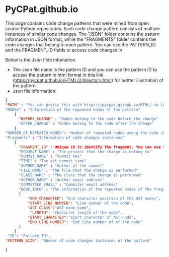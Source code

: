 # PyCPat.github.io

This page contains code change patterns that were mined from open source Python repositories. Each code change pattern consists of multiple instances of similar code changes. The "JSON" folder contains the pattern information in JSON format, while the "FRAGMENTS" folder contains the code changes that belong to each pattern.
You can use the PATTERN_ID and the FRAGMENT_ID fields to access code changes in 

Below is the Json filde infomation. 
- The Json file name is the pattern ID and you can use the pattern ID to access the pattern in html format in this link (https://pycpat.github.io/HTML/2/directory.html) for bettter illustration of the pattern.
- Json file information:
```json
{
"PATH" : "You can prefic this with https://pycpat.github.io/HTML/ to locate the html illustration of the pattern"
"NODES" : "Information of the repeated nodes of the pattern"
    {
      "BEFORE_CHANGE" : "Nodes belong to the code before the change"
      "AFTER_CHANGE" : "Nodes belong to the code after the change"
    }
"NUMBER_OF_REPEATED_NODES": "Number of repeated nodes among the code change instances of the pattern"
"Fragments" : "Information of code changes instances"
    {
      "FRAGMENT_ID" : Unique ID to identify the fragment. You can use this ID to access the code change in the "FRAGMENT" folder.
      "PROJECT_NAME" : "The project that the change is belong to"
      "COMMIT_NAME" : "Commit hex"
      "TIME" : "The git commit time"
      "AUTHOR_NAME" : "Author of the commit"
      "FILE_NAME" : "The file that the change is performed"
      "CLASS_NAME" : "The class that the change is performed"
      "AUTHOR_NAME" : "Author email address"
      "COMMITTER_EMAIL" : "Commiter email address"
      "NODE_INFO" : "The information of the repeated nodes of the fragment"
      {
          "END_CHARACTER": "End character position of the AST nodes",
          "START_LINE_NUMBER": "Line number of the node",
          "AST_CLASS":"AST node name",
           "LENGTH": "Character length of the node",
          "START_CHARACTER":"Start character of AST node",
          "END_LINE_NUMBER": "End line number of of the node"
      }
    }
 "ID": "Pattern ID",
"PATTERN_SIZE": "Number of code changes instances of the pattern"

}

